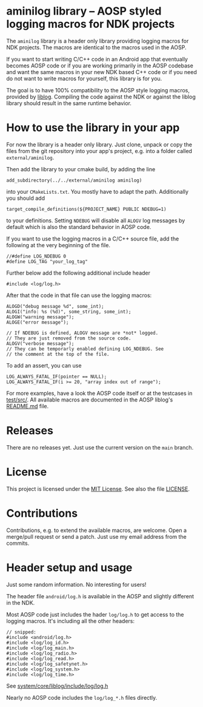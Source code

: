 # aminilog library – AOSP styled logging macros for NDK projects

The `aminilog` library is a header only library providing logging macros
for NDK projects. The macros are identical to the macros used in the AOSP.

If you want to start writing C/C++ code in an Android app that eventually
becomes AOSP code or if you are working primarily in the AOSP codebase and want
the same macros in your new NDK based C++ code or if you need do not want to
write macros for yourself, this library is for you.

The goal is to have 100% compatibility to the AOSP style logging macros, provided
by [liblog](https://cs.android.com/android/platform/superproject/+/master:system/logging/liblog/).
Compiling the code against the NDK or against the liblog library should result
in the same runtime behavior.


# How to use the library in your app

For now the library is a header only library. Just clone, unpack or copy the
files from the git repository into your app's project, e.g. into a folder called
`external/aminilog`.

Then add the library to your cmake build, by adding the line

    add_subdirectory(../../external/aminilog aminilog)

into your `CMakeLists.txt`. You mostly have to adapt the path.
Additionally you should add

    target_compile_definitions(${PROJECT_NAME} PUBLIC NDEBUG=1)

to your definitions. Setting `NDEBUG` will disable all `ALOGV` log messages by
default which is also the standard behavior in AOSP code.

If you want to use the logging macros in a C/C++ source file, add the
following at the very beginning of the file.

    //#define LOG_NDEBUG 0
    #define LOG_TAG "your_log_tag"

Further below add the following additional include header

    #include <log/log.h>

After that the code in that file can use the logging macros:

    ALOGD("debug message %d", some_int);
    ALOGI("info: %s (%d)", some_string, some_int);
    ALOGW("warning message");
    ALOGE("error message");

    // If NDEBUG is defined, ALOGV message are *not* logged.
    // They are just removed from the source code.
    ALOGV("verbose message");
    // They can be temporarly enabled defining LOG_NDEBUG. See
    // the comment at the top of the file.

To add an assert, you can use

    LOG_ALWAYS_FATAL_IF(pointer == NULL);
    LOG_ALWAYS_FATAL_IF(i >= 20, "array index out of range");

For more examples, have a look the AOSP code itself or at the testcases in
[test/src/](test/src/). All available macros are documented in the AOSP liblog's
[README.md](https://cs.android.com/android/platform/superproject/+/master:system/logging/liblog/README.md)
file.


# Releases

There are no releases yet. Just use the current version on the `main` branch.

# License

This project is licensed under the [MIT License](https://spdx.org/licenses/MIT.html).
See also the file [LICENSE](LICENSE).


# Contributions

Contributions, e.g. to extend the available macros, are welcome. Open a
merge/pull request or send a patch. Just use my email address from the commits.


# Header setup and usage

Just some random information. No interesting for users!

The header file `android/log.h` is available in the AOSP and slightly different
in the NDK.

Most AOSP code just includes the hader `log/log.h` to get access to the logging
macros. It's including all the other headers:

    // snipped:
    #include <android/log.h>
    #include <log/log_id.h>
    #include <log/log_main.h>
    #include <log/log_radio.h>
    #include <log/log_read.h>
    #include <log/log_safetynet.h>
    #include <log/log_system.h>
    #include <log/log_time.h>

See [system/core/liblog/include/log/log.h](https://cs.android.com/android/platform/superproject/+/android-11.0.0_r1:system/core/liblog/include/log/log.h)

Nearly no AOSP code includes the `log/log_*.h` files directly.
